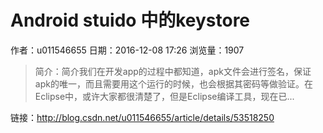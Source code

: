 # Android stuido 中的keystore
作者：u011546655
日期：2016-12-08 17:26
浏览量：1907
> 简介：简介我们在开发app的过程中都知道，apk文件会进行签名，保证apk的唯一，而且需要用这个运行的时候，也会根据其密码等做验证。在Eclipse中，或许大家都很清楚了，但是Eclipse编译工具，现在已...

 链接：http://blog.csdn.net/u011546655/article/details/53518250
